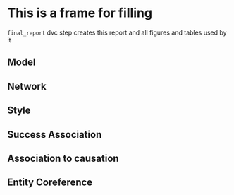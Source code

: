 # This is a frame for filling

`final_report` dvc step creates this report 
and all figures and tables used by it

## Model



## Network


## Style


## Success Association

## Association to causation

## Entity Coreference

